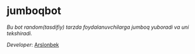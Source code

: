 # jumboqbot


_Bu bot random(tasdifiy) tarzda foydalanuvchilarga jumboq yuboradi va uni  tekshiradi._

*Developer*: [Arslonbek]('t.me/LiderBoy')
